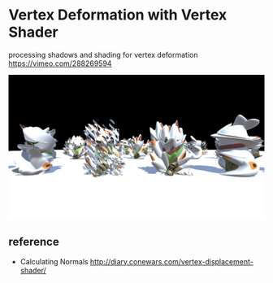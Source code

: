 # Vertex Deformation with Vertex Shader

processing shadows and shading for vertex deformation
https://vimeo.com/288269594

![sample01](./Images/a.png)


## reference

* Calculating Normals http://diary.conewars.com/vertex-displacement-shader/

